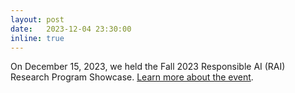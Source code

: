 ```yaml
---
layout: post
date:   2023-12-04 23:30:00
inline: true
---
```


On December 15, 2023, we held the Fall 2023 Responsible AI (RAI) Research
Program Showcase.  [Learn more about the
event](/news_events/2023/rai_fallshowcase_december_2023).

